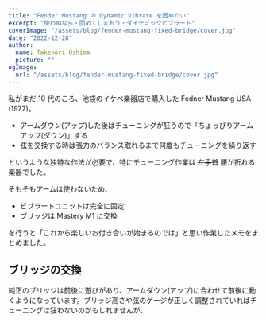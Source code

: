 ```yaml
---
title: "Fender Mustang の Dynamic Vibrate を固めたい"
excerpt: "使わぬなら・固めてしまおう・ダイナミックビブラート"
coverImage: "/assets/blog/fender-mustang-fixed-bridge/cover.jpg"
date: "2022-12-28"
author:
  name: Takenori Oshima
  picture: ""
ogImage:
  url: "/assets/blog/fender-mustang-fixed-bridge/cover.jpg"
---
```


私がまだ 10 代のころ、池袋のイケベ楽器店で購入した Fedner Mustang USA (1977)。

- アームダウン(アップ)した後はチューニングが狂うので「ちょっぴりアームアップ(ダウン)」する
- 弦を交換する時は張力のバランス取れるまで何度もチューニングを繰り返す

というような独特な作法が必要で、特にチューニング作業は ~~左手首~~ 腰が折れる楽器でした。

そもそもアームは使わないため、

- ビブラートユニットは完全に固定
- ブリッジは Mastery M1 に交換

を行うと「これから楽しいお付き合いが始まるのでは」と思い作業したメモをまとめました。

## ブリッジの交換

純正のブリッジは前後に遊びがあり、アームダウン(アップ)に合わせて前後に動くようになっています。ブリッジ高さや弦のゲージが正しく調整されていればチューニングは狂わないのかもしれませんが、
